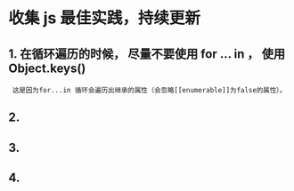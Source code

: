 # 收集 js 最佳实践，持续更新
## 1. 在循环遍历的时候， 尽量不要使用 for ... in ， 使用Object.keys()
     这是因为for...in 循环会遍历出继承的属性（会忽略[[enumerable]]为false的属性）。
     
## 2. 

## 3. 

## 4.
